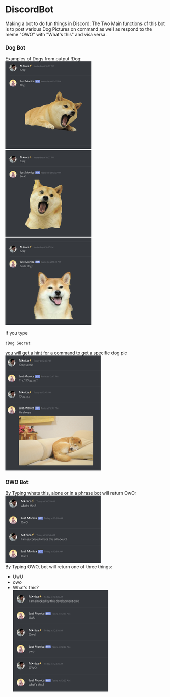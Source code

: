 
# DiscordBot
Making a bot to do fun things in Discord:
The Two Main functions of this bot is to post various Dog Pictures on command as well as respond to the meme "OWO" with "What's this" and visa versa.<br/>

### Dog Bot<br/>
Examples of Dogs from output !Dog:<br/>
<img src="./images/DogDemo1.png" width="270">
<img src="./images/DogDemo2.png" width="270">
<img src="./images/DogDemo3.png" width="270"><br/>

If you type 
```sh
!Dog Secret
``` 
you will get a hint for a command to get a specific dog pic<br/>
<img src="./images/DogDemo4.png" width="300">

### OWO Bot<br/>
By Typing whats this, alone or in a phrase bot will return OwO:<br/>
<img src="./images/OwOdemo1.png" width="300"><br/>
By Typing OWO, bot will return one of three things:<br/>
- UwU<br/>
- owo<br/>
- What's this?<br/>
<img src="./images/OwOdemo2.png" width="300"><br/>

